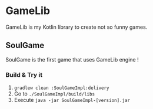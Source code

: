 # GameLib

GameLib is my Kotlin library to create not so funny games.

## SoulGame

SoulGame is the first game that uses GameLib engine !

### Build & Try it

1. `gradlew clean :SoulGameImpl:delivery`
2. Go to `./SoulGameImpl/build/libs`
3. Execute `java -jar SoulGameImpl-[version].jar`
